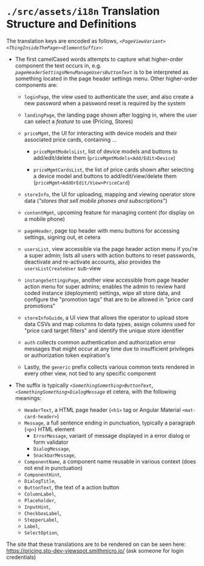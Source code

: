 
`./src/assets/i18n` Translation Structure and Definitions
=========================================================

The translation keys are encoded as follows,
_`<PageViewVariant><ThingInsideThePage><ElementSuffix>`_:

- The first camelCased words attempts to capture what higher-order component the text occurs in,
  e.g. _`pageHeaderSettingsMenuManageUsersButtonText`_ is to be interpreted as something located in
  the page header settings menu.  Other higher-order components are:

  - `loginPage`, the view used to authenticate the user, and also create a new password when
    a password reset is required by the system

  - `landingPage`, the landing page shown after logging in, where the user can select a *feature*
    to use (Pricing, Stores)

  - `priceMgmt`, the UI for interacting with device models and their associated price cards,
    containing ...

    - `priceMgmtModelsList`, list of device models and buttons to add/edit/delete them
      (`priceMgmtModels<Add/Edit>Device`)

    - `priceMgmtCardsList`, the list of price cards shown after selecting a device model and
      buttons to add/edit/view/delete them (`priceMgmt<AddOrEdit/View>PriceCard`)

  - `storeInfo`, the UI for uploading, mapping and viewing operator store data (_"stores that sell
    mobile phones and subscriptions"_)

  - `contentMgmt`, upcoming feature for managing content (for display on a mobile phone)

  - `pageHeader`, page top header with menu buttons for accessing settings, signing out, et cetera

  - `usersList`, view accessible via the page header action menu if you're a super admin;
    lists all users with action buttons to reset passwords, deactivate and re-activate accounts,
    also provides the `usersListCreateUser` sub-view 

  - `instangeSettingsPage`, another view accessible from page header action menu for super admins;
    enables the admin to review hard coded instance (deployment) settings, wipe all store data, and
    configure the "promotion tags" that are to be allowed in "price card promotions"

  - `storeInfoGuide`, a UI view that allows the operator to upload store data CSVs and map columns
    to data types, assign columns used for "price card target filters" and
    identify the unique store identifier

  - `auth` collects common authentication and authorization error messages that might occur
    at any time due to insufficient privileges or authorization token expiration's

  - Lastly, the `generic` prefix collects various common texts rendered in every other view, not
    tied to any specific component

- The suffix is typically _`<SomethingSomething>ButtonText`_, _`<SomethingSomething>DialogMessage`_
  et cetera, with the following meanings:
  - `HeaderText`, a HTML page header (`<h1>` tag or Angular Material `<mat-card-header>`)
  - `Message`, a full sentence ending in punctuation, typically a paragraph (`<p>`) HTML element
    - `ErrorMessage`, variant of message displayed in a error dialog or form validator
    - `DialogMessage`,
    - `SnackbarMessage`,
  - `ComponentName`, a component name reusable in various context (does not end in punctuation)
  - `ComponentHint`,
  - `DialogTitle`,
  - `ButtonText`, the text of a action button
  - `ColumnLabel`,
  - `Placeholder`,
  - `InputHint`,
  - `CheckboxLabel`,
  - `StepperLabel`,
  - `Label`,
  - `SelectOption`,

The site that these translations are to be rendered on can be seen here:
https://pricing.sto-dev-viewspot.smithmicro.io/ (ask someone for login credentials) 

